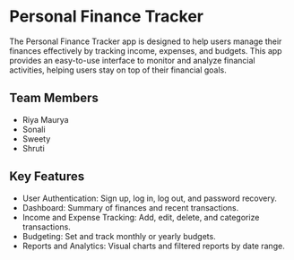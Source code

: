  <h1>Personal Finance Tracker</h1>
    <p>The Personal Finance Tracker app is designed to help users manage their finances effectively by tracking income, expenses, and budgets. This app provides an easy-to-use interface to monitor and analyze financial activities, helping users stay on top of their financial goals.</p>
    <h2>Team Members</h2>
    <ul>
        <li>Riya Maurya</li>
        <li>Sonali</li>
        <li>Sweety</li>
        <li>Shruti</li>
    </ul>
    <h2>Key Features</h2>
    <ul>
        <li>User Authentication: Sign up, log in, log out, and password recovery.</li>
        <li>Dashboard: Summary of finances and recent transactions.</li>
        <li>Income and Expense Tracking: Add, edit, delete, and categorize transactions.</li>
        <li>Budgeting: Set and track monthly or yearly budgets.</li>
        <li>Reports and Analytics: Visual charts and filtered reports by date range.</li>
    </ul>
